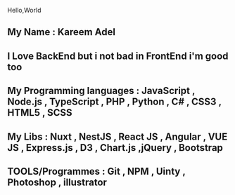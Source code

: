 Hello,World

## My Name : Kareem Adel
## I Love BackEnd but i not bad in FrontEnd i'm good too
## My Programming languages : JavaScript , Node.js , TypeScript , PHP , Python , C# , CSS3 , HTML5 , SCSS
## My Libs : Nuxt , NestJS , React JS , Angular , VUE JS , Express.js , D3 , Chart.js ,jQuery , Bootstrap 
## TOOLS/Programmes : Git , NPM , Uinty , Photoshop , illustrator 
